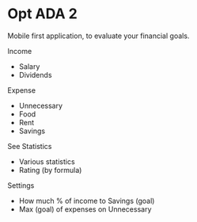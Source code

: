 <h1>Opt ADA 2</h1>

Mobile first application,
to evaluate your financial goals.

Income
  - Salary
  - Dividends

Expense
  - Unnecessary
  - Food
  - Rent
  - Savings

See Statistics
  - Various statistics
  - Rating (by formula)

Settings
  - How much % of income to Savings (goal)
  - Max (goal) of expenses on Unnecessary
